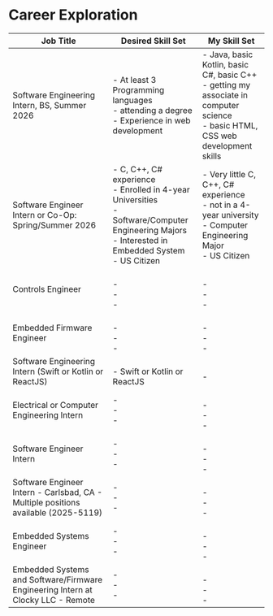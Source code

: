 # Career Exploration

| Job Title | Desired Skill Set  |  My Skill Set |
| -------|------|----------|
| Software Engineering Intern, BS, Summer 2026 | - At least 3 Programming languages <br> - attending a degree <br> - Experience in web development | - Java, basic Kotlin, basic C#, basic C++ <br> - getting my associate in computer science <br> - basic HTML, CSS web development skills |
| Software Engineer Intern or Co-Op: Spring/Summer 2026 | - C, C++, C# experience <br> - Enrolled in 4-year Universities <br> - Software/Computer Engineering Majors <br> - Interested in Embedded System <br> - US Citizen | - Very little C, C++, C# experience <br> - not in a 4-year university <br> - Computer Engineering Major <br> - US Citizen |
| Controls Engineer | <br> - <br> - <br> -  | <br> - <br> - <br> -  |
| Embedded Firmware Engineer | <br> - <br> - <br> -  | <br> - <br> - <br> -  |
| Software Engineering Intern (Swift or Kotlin or ReactJS) | <br> - Swift or Kotlin or ReactJS | <br> -  |
| Electrical or Computer Engineering Intern | - <br> - <br> -  | <br> - <br> - <br> -  |
| Software Engineer Intern | - <br> - <br> -  | <br> - <br> - <br> -  |
| Software Engineer Intern - Carlsbad, CA - Multiple positions available (2025-5119) | - <br> - <br> -  | <br> - <br> - <br> -  |
| Embedded Systems Engineer | - <br> - <br> -  | <br> - <br> - <br> -  |
| Embedded Systems and Software/Firmware Engineering Intern at Clocky LLC - Remote | - <br> - <br> -  | <br> - <br> - <br> -  |
